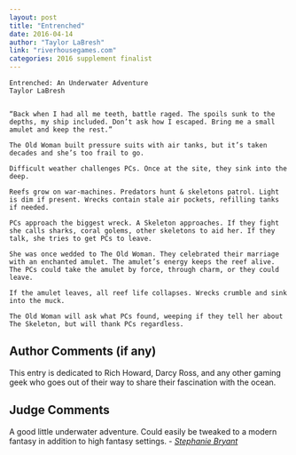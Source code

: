 ```yaml
---
layout: post
title: "Entrenched"
date: 2016-04-14
author: "Taylor LaBresh"
link: "riverhousegames.com"
categories: 2016 supplement finalist
---
```

```
Entrenched: An Underwater Adventure
Taylor LaBresh


“Back when I had all me teeth, battle raged. The spoils sunk to the depths, my ship included. Don’t ask how I escaped. Bring me a small amulet and keep the rest.”

The Old Woman built pressure suits with air tanks, but it’s taken decades and she’s too frail to go.

Difficult weather challenges PCs. Once at the site, they sink into the deep.

Reefs grow on war-machines. Predators hunt & skeletons patrol. Light is dim if present. Wrecks contain stale air pockets, refilling tanks if needed.

PCs approach the biggest wreck. A Skeleton approaches. If they fight she calls sharks, coral golems, other skeletons to aid her. If they talk, she tries to get PCs to leave.

She was once wedded to The Old Woman. They celebrated their marriage with an enchanted amulet. The amulet’s energy keeps the reef alive. The PCs could take the amulet by force, through charm, or they could leave.

If the amulet leaves, all reef life collapses. Wrecks crumble and sink into the muck.

The Old Woman will ask what PCs found, weeping if they tell her about The Skeleton, but will thank PCs regardless.

```
## Author Comments (if any)

This entry is dedicated to Rich Howard, Darcy Ross, and any other gaming geek who goes out of their way to share their fascination with the ocean.

## Judge Comments

A good little underwater adventure. Could easily be tweaked to a modern fantasy in addition to high fantasy settings. - [_Stephanie Bryant_]({{site.baseurl}}/judges)